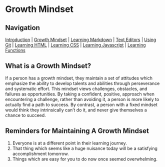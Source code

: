 # Growth Mindset

## Navigation

[Introduction](https://frazmatic.github.io/reading-notes/) | [Growth Mindset](https://frazmatic.github.io/reading-notes/growth-mindset) | [Learning Markdown](https://frazmatic.github.io/reading-notes/learning-markdown) | [Text Editors](https://frazmatic.github.io/reading-notes/text-editor) | [Using Git](https://frazmatic.github.io/reading-notes/using-git) | [Learning HTML](https://frazmatic.github.io/reading-notes/learning-html) | [Learning CSS](https://frazmatic.github.io/reading-notes/learning-css) | [Learning Javascript](https://frazmatic.github.io/reading-notes/learning-javascript) | [Learning Functions](https://frazmatic.github.io/reading-notes/learning-functions)

## What is a Growth Mindset?

If a person has a growth mindset, they maintain a set of attitudes which emphasize the ability to develop talents and abilities through perseverance and systematic effort. This mindset views challenges, obstacles, and failures as opportunities. By taking a confident, positive, approach when encountering a challenge, rather than avoiding it, a person is more likely to actually find a path to success. By contrast, a person with a fixed mindset would think they intrinsically can’t do it, and never give themselves a chance to succeed.

## Reminders for Maintaining A Growth Mindset

1. Everyone is at a different point in their learning journey.
2. That thing which seems like a huge nuisance today will be a satisfying accomplishment tomorrow.
3. Things which are easy for you to do now once seemed overwhelming.
